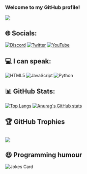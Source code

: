 ### Welcome to my GitHub profile!

[![](https://visitcount.itsvg.in/api?id=RadioactivePotato&icon=2&color=9)](https://visitcount.itsvg.in)


## 🌐 Socials:
[![Discord](https://img.shields.io/badge/Discord-%237289DA.svg?logo=Discord&logoColor=white)](https://discordapp.com/users/1007668866731757671)
[![Twitter](https://img.shields.io/badge/Twitter-%231DA1F2.svg?logo=Twitter&logoColor=white)](https://twitter.com/RadioactiveP724)
[![YouTube](https://img.shields.io/badge/YouTube-%23FF0000.svg?logo=YouTube&logoColor=white)](https://youtube.com/@radioactive.potato) 

## 💻 I can speak:
![HTML5](https://img.shields.io/badge/html5-%23E34F26.svg?style=plastic&logo=html5&logoColor=white) ![JavaScript](https://img.shields.io/badge/javascript-%23323330.svg?style=plastic&logo=javascript&logoColor=%23F7DF1E) ![Python](https://img.shields.io/badge/python-3670A0?style=plastic&logo=python&logoColor=ffdd54)

## 📊 GitHub Stats:
[![Top Langs](https://github-readme-stats.vercel.app/api/top-langs/?username=RadioactivePotato&theme=gotham&show_icons=true)](https://github.com/anuraghazra/github-readme-stats) [![Anurag's GitHub stats](https://github-readme-stats.vercel.app/api?username=RadioactivePotato&theme=gotham&show_icons=true)](https://github.com/anuraghazra/github-readme-stats)

## 🏆 GitHub Trophies
![](https://github-profile-trophy.vercel.app/?username=RadioactivePotato&theme=onedark&no-frame=false&no-bg=false&margin-w=4)
----
## 😆 Programming humour

![Jokes Card](https://readme-jokes.vercel.app/api?hideBorder&theme=cobalt&qColor=%23944bcc&aColor=%23bbdb51)
